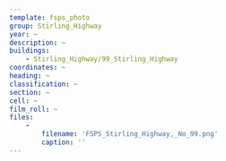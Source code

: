 ```yaml
---
template: fsps_photo
group: Stirling_Highway
year: ~
description: ~
buildings:
    - Stirling_Highway/99_Stirling_Highway
coordinates: ~
heading: ~
classification: ~
section: ~
cell: ~
film_roll: ~
files:
    -
        filename: 'FSPS_Stirling_Highway,_No_99.png'
        caption: ''
---
```

